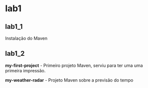 # lab1

## lab1_1

Instalação do Maven

## lab1_2

**my-first-project** - Primeiro projeto Maven, serviu para ter uma uma primeira impressão.

**my-weather-radar** - Projeto Maven sobre a previsão do tempo


